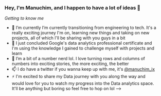 ### Hey, I'm Manuchim, and I happen to have a lot of ideas 👋
*Getting to know me*

- 🔭 I’m currently I’m currently transitioning from engineering to tech. It's a really exciting journey I'm on, learning new things and taking on new projects, all of which I'll be sharing with you guys in a bit
- 🌱 I just concluded Google's data analytics professional certificate and I'm using the knowledge I gained to challenge myself with projects and learn
- 👯 I’m a bit of a number nerd lol. I love turning rows and columns of numbers into exciting stories, the more exciting, the better
- 📫 I do have a twitter if you wanna keep up with me, it's [@manuchim_ix](https://twitter.com/twitter_handle)
- ⚡ I'm excited to share my Data journey with you along the way and would love for you to watch my progress into the Data analytics space. It'll be anything but boring so feel free to hop on lol
-->
